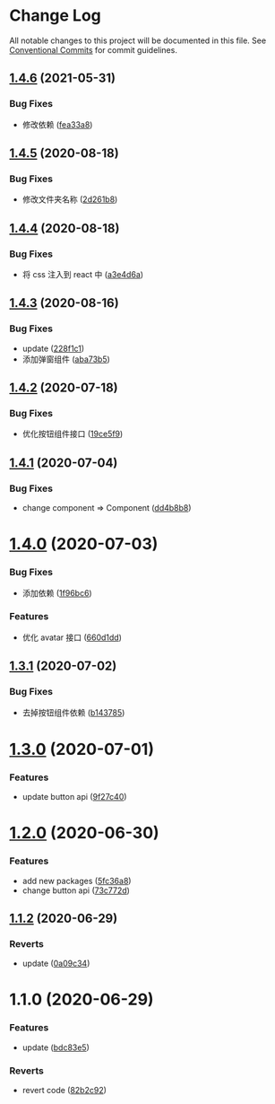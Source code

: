 # Change Log

All notable changes to this project will be documented in this file.
See [Conventional Commits](https://conventionalcommits.org) for commit guidelines.

## [1.4.6](https://github.com/nu-system/react/compare/@_nu/react-button@1.4.5...@_nu/react-button@1.4.6) (2021-05-31)

### Bug Fixes

- 修改依赖 ([fea33a8](https://github.com/nu-system/react/commit/fea33a894f078948acbab0fe80819eb555f68325))

## [1.4.5](https://github.com/nu-system/react/compare/@_nu/react-button@1.4.4...@_nu/react-button@1.4.5) (2020-08-18)

### Bug Fixes

- 修改文件夹名称 ([2d261b8](https://github.com/nu-system/react/commit/2d261b8de2b5a977482733d58902c17dd51ae880))

## [1.4.4](https://github.com/nu-system/react/compare/@_nu/react-button@1.4.3...@_nu/react-button@1.4.4) (2020-08-18)

### Bug Fixes

- 将 css 注入到 react 中 ([a3e4d6a](https://github.com/nu-system/react/commit/a3e4d6a22d345e02f2580b53212f6c063176d8b1))

## [1.4.3](https://github.com/nu-system/react/compare/@_nu/react-button@1.4.2...@_nu/react-button@1.4.3) (2020-08-16)

### Bug Fixes

- update ([228f1c1](https://github.com/nu-system/react/commit/228f1c1995f2a672f92e3ce68cf94373e5e29920))
- 添加弹窗组件 ([aba73b5](https://github.com/nu-system/react/commit/aba73b5c562b2e1af9b5fb9f7b7b3f52e7756129))

## [1.4.2](https://github.com/nu-system/react-button/compare/@_nu/react-button@1.4.1...@_nu/react-button@1.4.2) (2020-07-18)

### Bug Fixes

- 优化按钮组件接口 ([19ce5f9](https://github.com/nu-system/react-button/commit/19ce5f9409fd1cb70c670393ce50ddd6686d0b19))

## [1.4.1](https://github.com/nu-system/react-button/compare/@_nu/react-button@1.4.0...@_nu/react-button@1.4.1) (2020-07-04)

### Bug Fixes

- change component => Component ([dd4b8b8](https://github.com/nu-system/react-button/commit/dd4b8b8846e63447c7c5c15f405eb4b44ece3af0))

# [1.4.0](https://github.com/nu-system/react-button/compare/@_nu/react-button@1.3.1...@_nu/react-button@1.4.0) (2020-07-03)

### Bug Fixes

- 添加依赖 ([1f96bc6](https://github.com/nu-system/react-button/commit/1f96bc6d0df16f6b25fb34dcb6df0f811d521056))

### Features

- 优化 avatar 接口 ([660d1dd](https://github.com/nu-system/react-button/commit/660d1dd5c34a4949187a82328e508a2e483e6c52))

## [1.3.1](https://github.com/nu-system/react-button/compare/@_nu/react-button@1.3.0...@_nu/react-button@1.3.1) (2020-07-02)

### Bug Fixes

- 去掉按钮组件依赖 ([b143785](https://github.com/nu-system/react-button/commit/b1437856ceb589280ca0d5fe7831c715c55cdc25))

# [1.3.0](https://github.com/nu-system/react-button/compare/@_nu/react-button@1.2.0...@_nu/react-button@1.3.0) (2020-07-01)

### Features

- update button api ([9f27c40](https://github.com/nu-system/react-button/commit/9f27c403791ab2c9b49b3398e4b1b74a1f708b5e))

# [1.2.0](https://github.com/nu-system/react-button/compare/@_nu/react-button@1.1.2...@_nu/react-button@1.2.0) (2020-06-30)

### Features

- add new packages ([5fc36a8](https://github.com/nu-system/react-button/commit/5fc36a83bfba9be335434f98abd211549864d5cd))
- change button api ([73c772d](https://github.com/nu-system/react-button/commit/73c772ddd4f2912207c6350a2aafcef7daab6816))

## [1.1.2](https://github.com/nu-system/react-button/compare/@_nu/react-button@1.1.0...@_nu/react-button@1.1.2) (2020-06-29)

### Reverts

- update ([0a09c34](https://github.com/nu-system/react-button/commit/0a09c343fb41072ca90131d400a0356636aff869))

# 1.1.0 (2020-06-29)

### Features

- update ([bdc83e5](https://github.com/nu-system/react-button/commit/bdc83e55f684f801e6085c9048c5c155f9dfde9f))

### Reverts

- revert code ([82b2c92](https://github.com/nu-system/react-button/commit/82b2c92f69f2ac6e1bb4d97d15b345c03701f23e))
